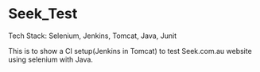 # Seek_Test
Tech Stack: Selenium, Jenkins, Tomcat, Java, Junit

This is to show a CI setup(Jenkins in Tomcat) to test Seek.com.au website using selenium with Java.
